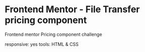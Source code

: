 # Frontend Mentor - File Transfer pricing component

Frontend mentor Pricing component challenge

responsive: yes
tools: HTML & CSS
